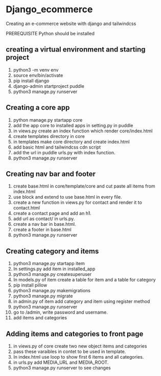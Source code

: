 # Django_ecommerce
Creating an e-commerce website with django and tailwindcss

PREREQUISITE
Python should be installed

## creating a virtual environment and starting project
1. python3 -m venv env 
2. source env/bin/activate
3. pip install django
4. django-admin startproject puddle
5. python3 manage.py runserver

## Creating a core app
1. python manage.py startapp core
2. add the app core to installed apps in setting.py in puddle
3. in views.py create an index function which render core/index.html
4. create templates directory in core
5. in templates make core directory and create index.html
6. add basic html and tailwindcss cdn script
7. add the url in puddle urls.py with index function.
8. python3 manage.py runserver

## Creating nav bar and footer
1. create base.html in core/template/core and cut paste all items from index.html
2. use block and extend to use base.html in every file.
3. create a new function in views.py for contact and render it to contact.html
4. create a contact page and add an h1.
5. add url as contact/ in urls.py.
6. create a nav bar in base.html.
7. create a footer in base.html
8. python3 manage.py runserver

## Creating category and items
1. python3 manage.py startapp item
2. In settings.py add item in installed_app
3. python3 manage.py createsuperuser
4. In models.py of item create a table for item and a table for category
5. pip install pillow
6. python3 manage.py makemigrations
7. python3 manage.py migrate
8. in admin.py of item add category and item using register method
9. python3 manage.py runserver
10. go to /admin, write password and username.
11. add items and categories

## Adding items and categories to front page

1. in views.py of core create two new object items and categories
2. pass these varaibles in contet to be used in template.
3. In index.html use loop to show first 6 items and all categories.
4. in urls.py add MEDIA_URL and MEDIA_ROOT.
5. python3 manage.py runserver to see changes